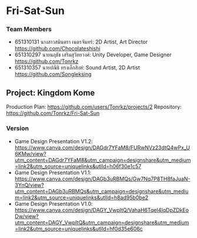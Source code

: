 # Fri-Sat-Sun
### Team Members
- 651310131 นางสาวสมินตรา เนตรจันทร์: 2D Artist, Art Director https://github.com/Chocolateshishi
- 651310297 นายนฤธัช เสริมสุวิทยวงศ์: Unity Developer, Game Designer https://github.com/Tonrkz
- 651310357 นายปณิธิ ทรงเล็กสิงห์: Sound Artist, 2D Artist https://github.com/Songleksing

## Project: Kingdom Kome

Production Plan: https://github.com/users/Tonrkz/projects/2
Repository: https://github.com/Tonrkz/Fri-Sat-Sun

### Version
- Game Design Presentation V1.2: https://www.canva.com/design/DAGdr7YFaM8/FURwNVz23dtQ4wPx_U6KMw/view?utm_content=DAGdr7YFaM8&utm_campaign=designshare&utm_medium=link2&utm_source=uniquelinks&utlId=h06f30e1c57
- Game Design Presentation V1.1: https://www.canva.com/design/DAGb3uRBMQs/Gw7Nq7P8TH8faJuaN-3YnQ/view?utm_content=DAGb3uRBMQs&utm_campaign=designshare&utm_medium=link2&utm_source=uniquelinks&utlId=h8ad95b0be2
- Game Design Presentation V1.0: https://www.canva.com/design/DAGY_VwpItQ/VahaH6TqeI4IqDpZDkEoDw/view?utm_content=DAGY_VwpItQ&utm_campaign=designshare&utm_medium=link2&utm_source=uniquelinks&utlId=hf0d35e606c